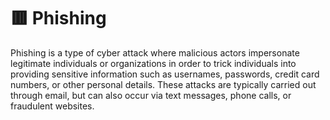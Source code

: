 # 🟥 Phishing

Phishing is a type of cyber attack where malicious actors impersonate legitimate individuals or organizations in order to trick individuals into providing sensitive information such as usernames, passwords, credit card numbers, or other personal details. These attacks are typically carried out through email, but can also occur via text messages, phone calls, or fraudulent websites.
